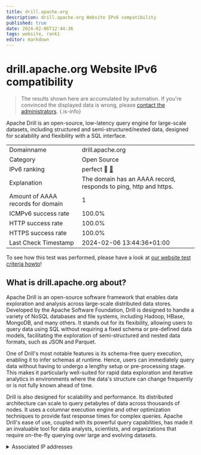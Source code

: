 ```yaml
---
title: drill.apache.org
description: drill.apache.org Website IPv6 compatibility
published: true
date: 2024-02-06T12:44:36
tags: website, rank1
editor: markdown
---
```


# drill.apache.org Website IPv6 compatibility

> The results shown here are accumulated by automation. If you're convinced the displayed data is wrong, please [contact the administrators](/howto/chat). 
{.is-info}

Apache Drill is an open-source, low-latency query engine for large-scale datasets, including structured and semi-structured/nested data, designed for scalability and flexibility with a SQL interface.


|   |   |
| - | - |
| Domainname | drill.apache.org
| Category | Open Source |
| IPv6 ranking | perfect :1st_place_medal: [🔗](/howto/ranking) |
| Explanation | The domain has an AAAA record, responds to ping, http and https. |
| Amount of AAAA records for domain | 1 |
| ICMPv6 success rate | 100.0%|
| HTTP success rate | 100.0% |
| HTTPS success rate | 100.0% |
| Last Check Timestamp | 2024-02-06 13:44:36+01:00 |

To see how this test was performed, please have a look at [our website test criteria howto](/howto/testcriteria/website)!


## What is drill.apache.org about?
Apache Drill is an open-source software framework that enables data exploration and analysis across large-scale distributed data stores. Developed by the Apache Software Foundation, Drill is designed to handle a variety of NoSQL databases and file systems, including Hadoop, HBase, MongoDB, and many others. It stands out for its flexibility, allowing users to query data using SQL without requiring a fixed schema or pre-defined data models, facilitating the exploration of semi-structured and nested data formats, such as JSON and Parquet.

One of Drill's most notable features is its schema-free query execution, enabling it to infer schemas at runtime. Hence, users can immediately query data without having to undergo a lengthy setup or pre-processing stage. This makes it particularly well-suited for rapid data exploration and iterative analytics in environments where the data's structure can change frequently or is not fully known ahead of time.

Drill is also designed for scalability and performance. Its distributed architecture can scale to query petabytes of data across thousands of nodes. It uses a columnar execution engine and other optimization techniques to provide fast response times for complex queries. Apache Drill's ease of use, coupled with its powerful query capabilities, has made it an invaluable tool for data analysts, scientists, and organizations that require on-the-fly querying over large and evolving datasets.



<details>
<summary>Associated IP addresses</summary>

2a04:4e42::644

</details>
